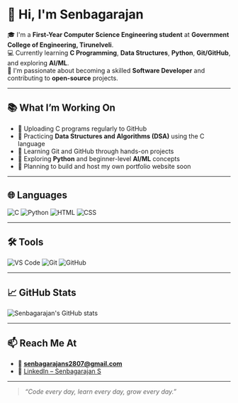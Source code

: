 # 👋 Hi, I'm Senbagarajan

🎓 I'm a **First-Year Computer Science Engineering student** at **Government College of Engineering, Tirunelveli**.  
💻 Currently learning **C Programming**, **Data Structures**, **Python**, **Git/GitHub**, and exploring **AI/ML**.  
🚀 I'm passionate about becoming a skilled **Software Developer** and contributing to **open-source** projects.

---

## 📚 What I’m Working On

- 🔨 Uploading C programs regularly to GitHub  
- 🧠 Practicing **Data Structures and Algorithms (DSA)** using the C language  
- 🚧 Learning Git and GitHub through hands-on projects  
- 🧪 Exploring **Python** and beginner-level **AI/ML** concepts  
- 🌱 Planning to build and host my own portfolio website soon

---

## 🌐 Languages

![C](https://img.shields.io/badge/C-00599C?style=for-the-badge&logo=c&logoColor=white)
![Python](https://img.shields.io/badge/Python-3776AB?style=for-the-badge&logo=python&logoColor=white)
![HTML](https://img.shields.io/badge/HTML5-E34F26?style=for-the-badge&logo=html5&logoColor=white)
![CSS](https://img.shields.io/badge/CSS3-1572B6?style=for-the-badge&logo=css3&logoColor=white)

---

## 🛠️ Tools

![VS Code](https://img.shields.io/badge/VS%20Code-007ACC?style=for-the-badge&logo=visual-studio-code&logoColor=white)
![Git](https://img.shields.io/badge/Git-F05032?style=for-the-badge&logo=git&logoColor=white)
![GitHub](https://img.shields.io/badge/GitHub-181717?style=for-the-badge&logo=github&logoColor=white)

---

## 📈 GitHub Stats

![Senbagarajan's GitHub stats](https://github-readme-stats.vercel.app/api?username=Senbagarajan2807&show_icons=true&theme=radical)

---

## 📫 Reach Me At

- 📧 **senbagarajans2807@gmail.com**  
- 💼 [LinkedIn – Senbagarajan S](https://www.linkedin.com/in/senbagarajan-s)

---

> _“Code every day, learn every day, grow every day.”_
